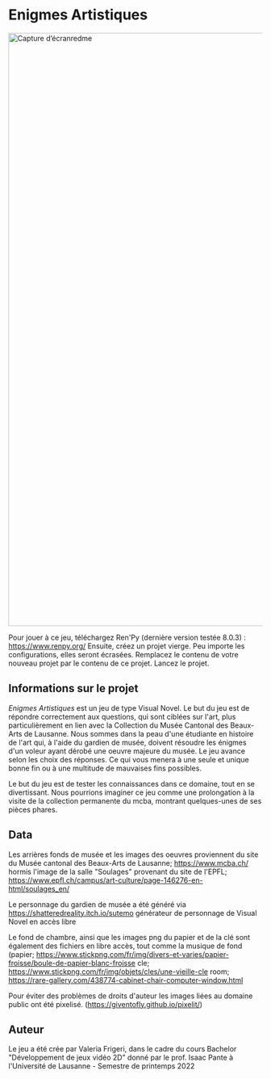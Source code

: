 # Enigmes Artistiques

<img width="1175" alt="Capture d’écranredme" src="https://user-images.githubusercontent.com/104926647/210113259-86ed3cf1-a581-413e-b9e3-c10d3c812ec6.png">

Pour jouer à ce jeu, téléchargez Ren'Py (dernière version testée 8.0.3) : https://www.renpy.org/
Ensuite, créez un projet vierge. Peu importe les configurations, elles seront écrasées.
Remplacez le contenu de votre nouveau projet par le contenu de ce projet.
Lancez le projet.

## Informations sur le projet 

<I>Enigmes Artistiques</I> est un jeu de type Visual Novel. Le but du jeu est de répondre correctement aux questions, qui sont ciblées sur l'art, plus particulièrement en lien avec la Collection du Musée Cantonal des Beaux-Arts de Lausanne. 
Nous sommes dans la peau d'une étudiante en histoire de l'art qui, à l'aide du gardien de musée, doivent résoudre les énigmes d'un voleur ayant dérobé une oeuvre majeure du musée. 
Le jeu avance selon les choix des réponses. Ce qui vous menera à une seule et unique bonne fin ou à une multitude de mauvaises fins possibles. 

Le but du jeu est de tester les connaissances dans ce domaine, tout en se divertissant. Nous pourrions imaginer ce jeu comme une prolongation à la visite de la collection permanente du mcba, montrant quelques-unes de ses pièces phares.

## Data
Les arrières fonds de musée et les images des oeuvres proviennent du site du Musée cantonal des Beaux-Arts de Lausanne; https://www.mcba.ch/
hormis l'image de la salle "Soulages" provenant du site de l'EPFL; https://www.epfl.ch/campus/art-culture/page-146276-en-html/soulages_en/

Le personnage du gardien de musée a été généré via https://shatteredreality.itch.io/sutemo générateur de personnage de Visual Novel en accès libre 

Le fond de chambre, ainsi que les images png du papier et de la clé sont également des fichiers en libre accès, tout comme la musique de fond (papier; https://www.stickpng.com/fr/img/divers-et-varies/papier-froisse/boule-de-papier-blanc-froisse cle; https://www.stickpng.com/fr/img/objets/cles/une-vieille-cle room; https://rare-gallery.com/438774-cabinet-chair-computer-window.html

Pour éviter des problèmes de droits d'auteur les images liées au domaine public ont été pixelisé. (https://giventofly.github.io/pixelit/) 

## Auteur
Le jeu a été crée par Valeria Frigeri, dans le cadre du cours Bachelor "Développement de jeux vidéo 2D" donné par le prof. Isaac Pante à l'Université de Lausanne - Semestre de printemps 2022
